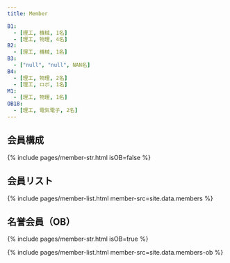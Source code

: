 ```yaml
---
title: Member

B1:
  - [理工, 機械, 1名]
  - [理工, 物理, 4名]
B2:
  - [理工, 機械, 1名]
B3:
  - ["null", "null", NAN名]
B4:
  - [理工, 物理, 2名]
  - [理工, ロボ, 1名]
M1:
  - [理工, 物理, 1名]
OB18:
  - [理工, 電気電子, 2名]
---
```



## 会員構成

{% include pages/member-str.html isOB=false %}

## 会員リスト

{% include pages/member-list.html member-src=site.data.members %}


## 名誉会員（OB）

{% include pages/member-str.html isOB=true %}

{% include pages/member-list.html member-src=site.data.members-ob %}
